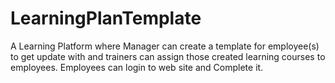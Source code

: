 # LearningPlanTemplate
A Learning Platform where Manager can create a template for employee(s) to get update with and trainers can assign those created learning courses to employees. Employees can login to web site and Complete it.
